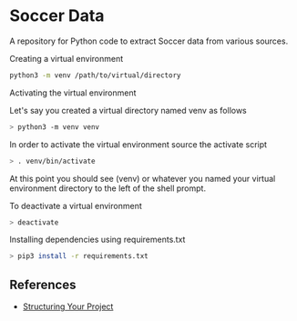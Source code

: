 # Soccer Data

A repository for Python code to extract Soccer data from various sources.

Creating a virtual environment

```bash
python3 -m venv /path/to/virtual/directory
```

Activating the virtual environment

Let's say you created a virtual directory named venv as follows

```bash
> python3 -m venv venv
```

In order to activate the virtual environment source the activate script

```bash
> . venv/bin/activate
```

At this point you should see (venv) or whatever you named your virtual environment directory
to the left of the shell prompt.

To deactivate a virtual environment 

```bash
> deactivate
```

Installing dependencies using requirements.txt

```bash
> pip3 install -r requirements.txt
```

## References

* [Structuring Your Project](https://docs.python-guide.org/writing/structure/)

